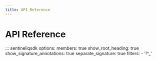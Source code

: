 ```yaml
---
title: API Reference
---
```


# API Reference

::: sentineliqsdk
    options:
      members: true
      show_root_heading: true
      show_signature_annotations: true
      separate_signature: true
      filters:
        - '!^_'
